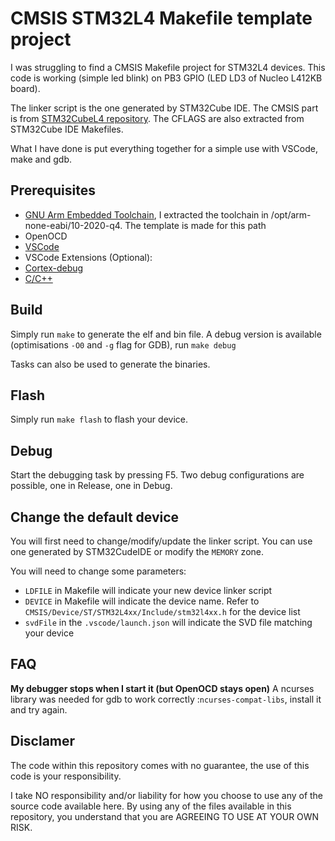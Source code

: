 # CMSIS STM32L4 Makefile template project

I was struggling to find a CMSIS Makefile project for STM32L4 devices.
This code is working (simple led blink) on PB3 GPIO (LED LD3 of Nucleo L412KB board).

The linker script is the one generated by STM32Cube IDE.
The CMSIS part is from [STM32CubeL4 repository](https://github.com/STMicroelectronics/STM32CubeL4).
The CFLAGS are also extracted from STM32Cube IDE Makefiles.

What I have done is put everything together for a simple use with VSCode, make and gdb.

## Prerequisites

- [GNU Arm Embedded Toolchain](https://developer.arm.com/tools-and-software/open-source-software/developer-tools/gnu-toolchain/gnu-rm/downloads), I extracted the toolchain in /opt/arm-none-eabi/10-2020-q4. The template is made for this path
- OpenOCD
- [VSCode](https://code.visualstudio.com)
-  VSCode Extensions (Optional):
  - [Cortex-debug](https://marketplace.visualstudio.com/items?itemName=marus25.cortex-debug)
  - [C/C++](https://marketplace.visualstudio.com/items?itemName=ms-vscode.cpptools)

## Build

Simply run `make` to generate the elf and bin file.
A debug version is available (optimisations `-O0` and `-g` flag for GDB), run `make debug`

Tasks can also be used to generate the binaries.

## Flash

Simply run `make flash` to flash your device.

## Debug

Start the debugging task by pressing F5. Two debug configurations are possible, one in Release, one in Debug.

## Change the default device

You will first need to change/modify/update the linker script. You can use one generated by STM32CudeIDE or modify the `MEMORY` zone.

You will need to change some parameters:

- `LDFILE` in Makefile will indicate your new device linker script
-  `DEVICE` in Makefile will indicate the device name. Refer to `CMSIS/Device/ST/STM32L4xx/Include/stm32l4xx.h` for the device list
- `svdFile` in the `.vscode/launch.json` will indicate the SVD file matching your device

## FAQ

**My debugger stops when I start it (but OpenOCD stays open)**
A ncurses library was needed for gdb to work correctly :`ncurses-compat-libs`, install it and try again.

## Disclamer

The code within this repository comes with no guarantee, the use of this code is your responsibility.

I take NO responsibility and/or liability for how you choose to use any of the source code available here. By using any of the files available in this repository, you understand that you are AGREEING TO USE AT YOUR OWN RISK.
